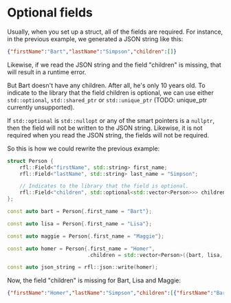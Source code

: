 # Optional fields

Usually, when you set up a struct, all of the fields are required. For instance, in the previous example,
we generated a JSON string like this:

```json
{"firstName":"Bart","lastName":"Simpson","children":[]}
```

Likewise, if we read the JSON string and the field "children" is missing, that will result in a runtime error.

But Bart doesn't have any children. After all, he's only 10 years old. To indicate to the library that the field children is optional,
we can use either `std::optional`, `std::shared_ptr` or `std::unique_ptr` (TODO: unique_ptr currently unsupported).

If `std::optional` is `std::nullopt` or any of the smart pointers is a `nullptr`, 
then the field will not be written to the JSON string. Likewise, it is not required 
when you read the JSON string, the fields will not be required.

So this is how we could rewrite the previous example:

```cpp
struct Person {
    rfl::Field<"firstName", std::string> first_name;
    rfl::Field<"lastName", std::string> last_name = "Simpson";

    // Indicates to the library that the field is optional.
    rfl::Field<"children", std::optional<std::vector<Person>>> children = rfl::default_value;
};

const auto bart = Person{.first_name = "Bart"};

const auto lisa = Person{.first_name = "Lisa"};

const auto maggie = Person{.first_name = "Maggie"};

const auto homer = Person{.first_name = "Homer",
                          .children = std::vector<Person>({bart, lisa, maggie})};

const auto json_string = rfl::json::write(homer);
```

Now, the field "children" is missing for Bart, Lisa and Maggie:

```json
{"firstName":"Homer","lastName":"Simpson","children":[{"firstName":"Bart","lastName":"Simpson"},{"firstName":"Lisa","lastName":"Simpson"},{"firstName":"Maggie","lastName":"Simpson"}]}
```

